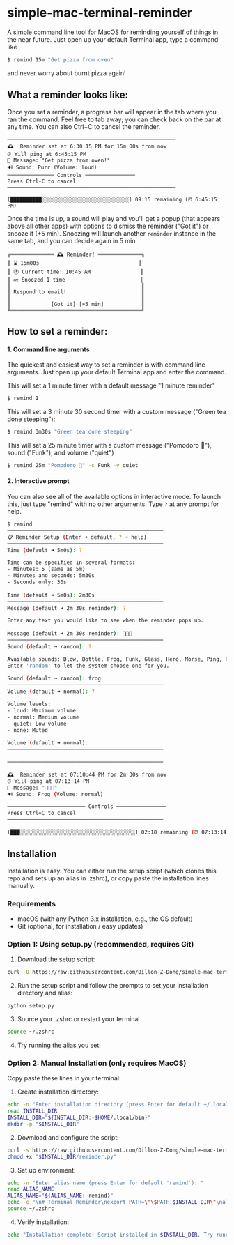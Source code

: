 # simple-mac-terminal-reminder

A simple command line tool for MacOS for reminding yourself of things in the near future. Just open up your default Terminal app, type a command like 

```bash
$ remind 15m "Get pizza from oven" 
```

and never worry about burnt pizza again!

## What a reminder looks like:

Once you set a reminder, a progress bar will appear in the tab where you ran the command. Feel free to tab away; you can check back on the bar at any time. You can also Ctrl+C to cancel the reminder.

```
──────────────────────────────────────────────────────
🕰️  Reminder set at 6:30:15 PM for 15m 00s from now
⏰ Will ping at 6:45:15 PM
💬 Message: "Get pizza from oven!"
🔊 Sound: Purr (Volume: loud)
─────────────── Controls ────────────────
Press Ctrl+C to cancel
──────────────────────────────────────────────────────

[██████████░░░░░░░░░░░░░░░░░░░░░░░░░░░░] 09:15 remaining (⏰ 6:45:15 PM)
```

Once the time is up, a sound will play and you'll get a popup (that appears above all other apps) with options to dismiss the reminder ("Got it") or snooze it (+5 min). Snoozing will launch another ```reminder``` instance in the same tab, and you can decide again in 5 min.

```
╔══════════════ 🕰️ Reminder! ══════════════╗
║ ⌛️ 15m00s                                ║
║ 🕐 Current time: 10:45 AM                ║
║ 💤 Snoozed 1 time                        ║
║                                          ║
║ Respond to email!                        ║
║                                          ║
║             [Got it] [+5 min]            ║
╚══════════════════════════════════════════╝
```

## How to set a reminder:

#### 1. Command line arguments

The quickest and easiest way to set a reminder is with command line arguments. Just open up your default Terminal app and enter the command.

This will set a 1 minute timer with a default message "1 minute reminder"
```bash
$ remind 1
```

This will set a 3 minute 30 second timer with a custom message ("Green tea done steeping"):
```bash
$ remind 3m30s "Green tea done steeping"
```

This will set a 25 minute timer with a custom message ("Pomodoro 🍅"), sound ("Funk"), and volume ("quiet")
```bash
$ remind 25m "Pomodoro 🍅" -s Funk -v quiet 
```

#### 2. Interactive prompt

You can also see all of the available options in interactive mode. To launch this, just type "remind" with no other arguments. Type `?` at any prompt for help.

```bash
$ remind
──────────────────────────────────────────────────
📋 Reminder Setup (Enter ➜ default, ? ➜ help)
──────────────────────────────────────────────────
Time (default ➜ 5m0s): ?

Time can be specified in several formats:
- Minutes: 5 (same as 5m)
- Minutes and seconds: 5m30s
- Seconds only: 30s
        
Time (default ➜ 5m0s): 2m30s
──────────────────────────────────────────────────
Message (default ➜ 2m 30s reminder): ?

Enter any text you would like to see when the reminder pops up.
        
Message (default ➜ 2m 30s reminder): 🐰🐰🐰
──────────────────────────────────────────────────
Sound (default ➜ random): ?

Available sounds: Blow, Bottle, Frog, Funk, Glass, Hero, Morse, Ping, Pop, Purr, Sosumi, Submarine, Tink
Enter 'random' to let the system choose one for you.
        
Sound (default ➜ random): frog
──────────────────────────────────────────────────
Volume (default ➜ normal): ?

Volume levels:
- loud: Maximum volume
- normal: Medium volume
- quiet: Low volume
- none: Muted
        
Volume (default ➜ normal):       
──────────────────────────────────────────────────

──────────────────────────────────────────────────

🕰️  Reminder set at 07:10:44 PM for 2m 30s from now
⏰ Will ping at 07:13:14 PM
💬 Message: "🐰🐰🐰"
🔊 Sound: Frog (Volume: normal)

───────────────────────── Controls ────────────────
Press Ctrl+C to cancel
──────────────────────────────────────────────────

[███░░░░░░░░░░░░░░░░░░░░░░░░░░░░░░░░░░░░░] 02:18 remaining (⏰ 07:13:14 PM)
```


## Installation

Installation is easy. You can either run the setup script (which clones this repo and sets up an alias in .zshrc), or copy paste the installation lines manually.

### Requirements

- macOS (with any Python 3.x installation, e.g., the OS default)
- Git (optional, for installation / easy updates)


### Option 1: Using setup.py (recommended, requires Git)

1. Download the setup script:
```bash
curl -O https://raw.githubusercontent.com/Dillon-Z-Dong/simple-mac-terminal-reminder/main/setup.py
```

2. Run the setup script and follow the prompts to set your installation directory and alias:
```python
python setup.py
```

3. Source your .zshrc or restart your terminal
```bash
source ~/.zshrc
```

4. Try running the alias you set!

### Option 2: Manual Installation (only requires MacOS)

Copy paste these lines in your terminal:

1. Create installation directory:
```bash
echo -n "Enter installation directory (press Enter for default ~/.local/bin): "
read INSTALL_DIR
INSTALL_DIR="${INSTALL_DIR:-$HOME/.local/bin}"
mkdir -p "$INSTALL_DIR"
```

2. Download and configure the script:
```bash
curl -s https://raw.githubusercontent.com/Dillon-Z-Dong/simple-mac-terminal-reminder/main/reminder.py > "$INSTALL_DIR/reminder.py"
chmod +x "$INSTALL_DIR/reminder.py"
```

3. Set up environment:
```bash
echo -n "Enter alias name (press Enter for default 'remind'): "
read ALIAS_NAME
ALIAS_NAME="${ALIAS_NAME:-remind}"
echo -e "\n# Terminal Reminder\nexport PATH=\"\$PATH:$INSTALL_DIR\"\nalias $ALIAS_NAME=\"python3 $INSTALL_DIR/reminder.py\"" >> ~/.zshrc
source ~/.zshrc
```

4. Verify installation:
```bash
echo "Installation complete! Script installed in $INSTALL_DIR. Try running: $ALIAS_NAME"
```

